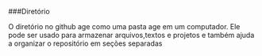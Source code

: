 ###Diretório

O diretório no github age como uma pasta age em um computador. Ele pode ser usado para armazenar arquivos,textos e projetos e também ajuda a organizar o repositório em seções separadas
